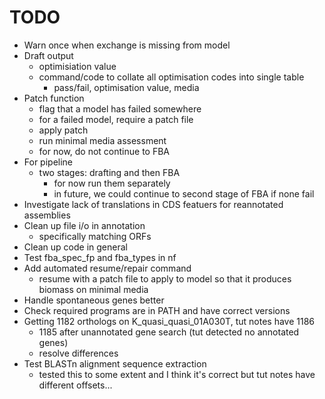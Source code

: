 # TODO
* Warn once when exchange is missing from model
* Draft output
    - optimisiation value
    - command/code to collate all optimisation codes into single table
        - pass/fail, optimisation value, media
* Patch function
    - flag that a model has failed somewhere
    - for a failed model, require a patch file
    - apply patch
    - run minimal media assessment
    - for now, do not continue to FBA
* For pipeline
    - two stages: drafting and then FBA
        - for now run them separately
        - in future, we could continue to second stage of FBA if none fail
* Investigate lack of translations in CDS featuers for reannotated assemblies
* Clean up file i/o in annotation
    - specifically matching ORFs
* Clean up code in general
* Test fba\_spec\_fp and fba\_types in nf
* Add automated resume/repair command
    - resume with a patch file to apply to model so that it produces biomass on minimal media
* Handle spontaneous genes better
* Check required programs are in PATH and have correct versions
* Getting 1182 orthologs on K\_quasi\_quasi\_01A030T, tut notes have 1186
    - 1185 after unannotated gene search (tut detected no annotated genes)
    - resolve differences
* Test BLASTn alignment sequence extraction
    - tested this to some extent and I think it's correct but tut notes have different offsets...

